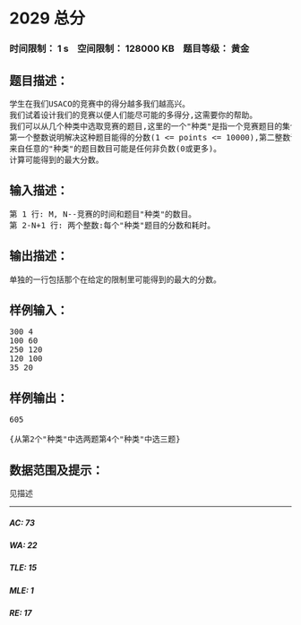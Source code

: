 # 2029 总分   
### 时间限制： 1 s&nbsp;&nbsp;&nbsp;&nbsp;空间限制： 128000 KB&nbsp;&nbsp;&nbsp;&nbsp;题目等级： 黄金  
## 题目描述：  

<pre>
学生在我们USACO的竞赛中的得分越多我们越高兴。
我们试着设计我们的竞赛以便人们能尽可能的多得分,这需要你的帮助。
我们可以从几个种类中选取竞赛的题目,这里的一个"种类"是指一个竞赛题目的集合,解决集合中的题目需要相同多的时间并且能得到相同的分数。 你的任务是写一个程序来告诉USACO的职员,应该从每一个种类中选取多少题目,使得解决题目的总耗时在竞赛规定的时间里并且总分最大。 输入包括竞赛的时间,M(1 <= M <= 10,000)(不要担心,你要到了训练营中才会有长时间的比赛)和N,"种类"的数目1 <= N <= 10,000。 后面的每一行将包括两个整数来描述一个"种类":
第一个整数说明解决这种题目能得的分数(1 <= points <= 10000),第二整数说明解决这种题目所需的时间(1 <= minutes <= 10000)。 你的程序应该确定我们应该从每个"种类"中选多少道题目使得能在竞赛的时间中得到最大的分数。
来自任意的"种类"的题目数目可能是任何非负数(0或更多)。
计算可能得到的最大分数。
</pre>
  
  
## 输入描述：  

<pre>
第 1 行: M, N--竞赛的时间和题目"种类"的数目。
第 2-N+1 行: 两个整数:每个"种类"题目的分数和耗时。
</pre>
  
  
## 输出描述：  

<pre>
单独的一行包括那个在给定的限制里可能得到的最大的分数。
</pre>
  
  
## 样例输入：  

<pre>
300 4
100 60
250 120
120 100
35 20
</pre>
  
  
## 样例输出：  

<pre>
605
 
{从第2个"种类"中选两题第4个"种类"中选三题}
</pre>
  
  
## 数据范围及提示：  

<pre>
见描述
</pre>
  
  
***  

##### AC: 73  
##### WA: 22  
##### TLE: 15  
##### MLE: 1  
##### RE: 17  
